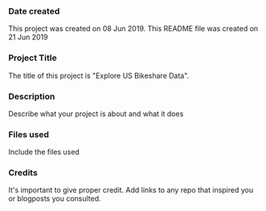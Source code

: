 ### Date created
This project was created on 08 Jun 2019.
This README file was created on 21 Jun 2019
### Project Title
The title of this project is "Explore US Bikeshare Data". 

### Description
Describe what your project is about and what it does

### Files used
Include the files used

### Credits
It's important to give proper credit. Add links to any repo that inspired you or blogposts you consulted.

